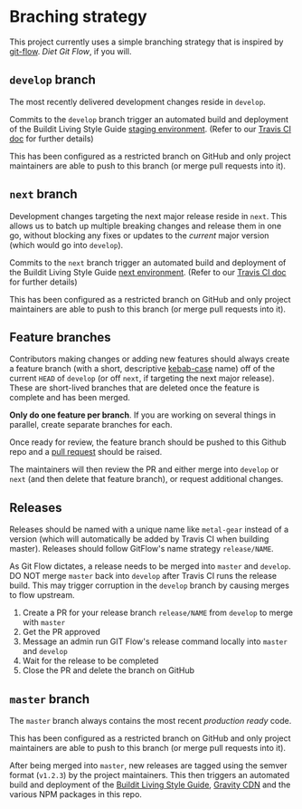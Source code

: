 # Braching strategy

This project currently uses a simple branching strategy that is inspired by [git-flow](http://nvie.com/posts/a-successful-git-branching-model/). _Diet Git Flow_, if you will.

## `develop` branch

The most recently delivered development changes reside in `develop`.

Commits to the `develop` branch trigger an automated build and deployment of the Buildit Living Style Guide [staging environment](http://style-staging.buildit.digital/). (Refer to our [Travis CI doc](./travis-ci.md) for further details)

This has been configured as a restricted branch on GitHub and only project maintainers are able to push to this branch (or merge pull requests into it).

## `next` branch

Development changes targeting the next major release reside in `next`. This allows us to batch up multiple breaking changes and release them in one go, without blocking any fixes or updates to the _current_ major version (which would go into `develop`).

Commits to the `next` branch trigger an automated build and deployment of the Buildit Living Style Guide [next environment](http://style-next.buildit.digital/). (Refer to our [Travis CI doc](./travis-ci.md) for further details)

This has been configured as a restricted branch on GitHub and only project maintainers are able to push to this branch (or merge pull requests into it).


## Feature branches

Contributors making changes or adding new features should always create a feature branch (with a short, descriptive [kebab-case](http://wiki.c2.com/?KebabCase) name) off of the current `HEAD` of `develop` (or off `next`, if targeting the next major release). These are short-lived branches that are deleted once the feature is complete and has been merged.

**Only do one feature per branch**. If you are working on several things in parallel, create separate branches for each.

Once ready for review, the feature branch should be pushed to this Github repo and a [pull request](https://help.github.com/articles/creating-a-pull-request/) should be raised.

The maintainers will then review the PR and either merge into `develop` or `next` (and then delete that feature branch), or request additional changes.

## Releases

Releases should be named with a unique name like `metal-gear` instead of a version (which will automatically be added by Travis CI when building master). Releases should follow GitFlow's name strategy `release/NAME`.

As Git Flow dictates, a release needs to be merged into `master` and `develop`. DO NOT merge `master` back into `develop` after Travis CI runs the release build. This may trigger corruption in the `develop` branch by causing merges to flow upstream.

1. Create a PR for your release branch `release/NAME` from `develop` to merge with `master`
1. Get the PR approved
1. Message an admin run GIT Flow's release command locally into `master` and `develop`
1. Wait for the release to be completed
1. Close the PR and delete the branch on GitHub

## `master` branch

The `master` branch always contains the most recent _production ready_ code. 

This has been configured as a restricted branch on GitHub and only project maintainers are able to push to this branch (or merge pull requests into it).

After being merged into `master`, new releases are tagged using the semver format (`v1.2.3`) by the project maintainers. This then triggers an automated build and deployment of the [Buildit Living Style Guide](http://style.buildit.digital/), [Gravity CDN](https://static.buildit.digital/gravity-ui-web/) and the various NPM packages in this repo.
